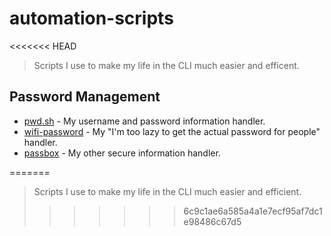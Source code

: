 # automation-scripts
<<<<<<< HEAD
> Scripts I use to make my life in the CLI much easier and efficent.

## Password Management
-	[pwd.sh](https://github.com/drduh/pwd.sh) - My username and password information handler.
-	[wifi-password](https://github.com/rauchg/wifi-password) - My "I'm too lazy to get the actual password for people" handler.
- 	[passbox](https://github.com/RobBollons/passbox) - My other secure information handler.

=======
> Scripts I use to make my life in the CLI much easier and efficient.
>>>>>>> 6c9c1ae6a585a4a1e7ecf95af7dc1e98486c67d5
